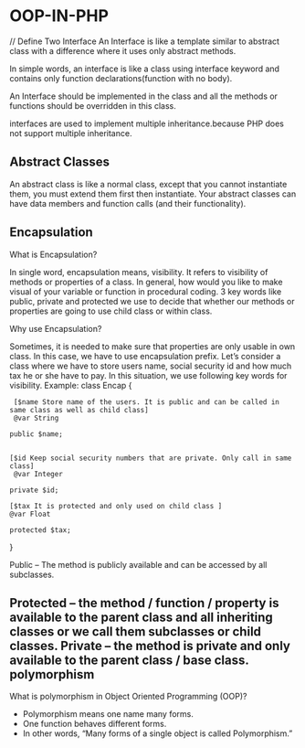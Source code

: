 # OOP-IN-PHP
// Define Two Interface 
An Interface is like a template similar to abstract class
with a difference where it uses only abstract methods.

In simple words, an interface is like a class using
interface keyword and contains only function
declarations(function with no body).

An Interface should be implemented in the class and all the
methods or functions should be overridden in this class.

interfaces are used to implement multiple inheritance.because PHP does not support multiple inheritance.

Abstract Classes
------------------------------------------------------------------
An abstract class is like a normal class, except that you cannot instantiate them, you must extend them first then instantiate.
 Your abstract classes can have data members and function calls (and their functionality).
 
 Encapsulation
------------------------------------------------------------------ 
 What is Encapsulation?

In single word, encapsulation means, visibility. It refers to visibility of methods or properties of a class.  In general, how would you 
like to make visual of your variable or function in procedural coding. 
3 key words like public, private and protected we use to decide that whether our methods or properties are going to use child class or within class.

Why use Encapsulation?

Sometimes, it is needed to make sure that properties are only usable in own class. In this case, we have to use encapsulation prefix. 
Let’s consider a class where we have to store users name, social security id and how much tax he or she have to pay. In this situation,
 we use following key words for visibility.
 Example:
 class Encap
{
	
	 [$name Store name of the users. It is public and can be called in same class as well as child class]
	 @var String
	
	public $name;
 
	
	[$id Keep social security numbers that are private. Only call in same class]
	 @var Integer
	
	private $id;

	[$tax It is protected and only used on child class ]
	@var Float
	 
	protected $tax;
 
}

Public – The method is publicly available and can be accessed by all subclasses.

Protected – the method / function / property is available to the parent class and all inheriting classes or we call them subclasses or child classes.
Private – the method is private and only available to the parent class / base class.
polymorphism
--------------------------------------------------
What is polymorphism in Object Oriented Programming (OOP)?

- Polymorphism means one name many forms.
- One function behaves different forms.
- In other words, “Many forms of a single object is called Polymorphism.”

